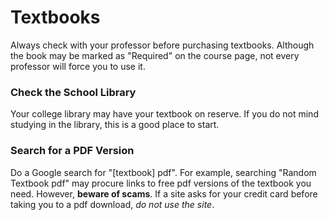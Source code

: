 # Textbooks

Always check with your professor before purchasing textbooks.  Although the book may be marked as "Required" on the course page, not every professor will force you to use it.


### Check the School Library

Your college library may have your textbook on reserve.  If you do not mind studying in the library, this is a good place to start.


### Search for a PDF Version

Do a Google search for "[textbook] pdf".  For example, searching "Random Textbook pdf" may procure links to free pdf versions of the textbook you need.  However, **beware of scams**.  If a site asks for your credit card before taking you to a pdf download, _do not use the site_.